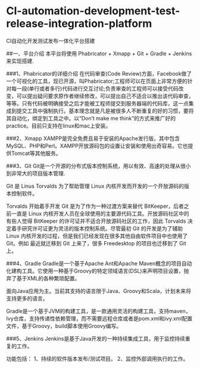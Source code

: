 # CI-automation-development-test-release-integration-platform
CI自动化开发测试发布一体化平台搭建

##一、平台介绍
本平台将使用 Phabricator + Xmapp + Git + Gradle + Jenkins 来实现搭建.

###1、Phabricator的详细介绍
在代码审查(Code Review)方面，Facebook做了一个可视化的工具，现已开源，叫Phabricator;工程师可以在页面上非常方便的针对每一段(单行或者多行)代码进行交互讨论;负责审查的工程师可以接受代码改变，可以提出疑问要求原作者继续修改，可以提出自己不适合以推出该代码审查，等等。只有代码被明确接受之后才能被工程师提交到服务器端的代码库，这一点集成到提交工具中强制执行。基本理念就是凡是被很多人不断重复的好的习惯，要将其自动化，绑定到工具之中。以“Don’t make me think”的方式来推广好的practice。目前只支持在linux和mac上安装。

###2、Xmapp
XAMPP是完全免费且易于安装的Apache发行版，其中包含MySQL、PHP和Perl。XAMPP开放源码包的设置让安装和使用出奇容易。它也提供Tomcat等其他服务。

###3、Git
Git是一个开源的分布式版本控制系统，用以有效、高速的处理从很小到非常大的项目版本管理.
    
Git 是 Linus Torvalds 为了帮助管理 Linux 内核开发而开发的一个开放源码的版本控制软件。
    
Torvalds 开始着手开发 Git 是为了作为一种过渡方案来替代 BitKeeper，后者之前一直是 Linux 内核开发人员在全球使用的主要源代码工具。开放源码社区中的有些人觉得 BitKeeper 的许可证并不适合开放源码社区的工作，因此 Torvalds 决定着手研究许可证更为灵活的版本控制系统。尽管最初 Git 的开发是为了辅助 Linux 内核开发的过程，但是我们已经发现在很多其他自由软件项目中也使用了 Git。例如 最近就迁移到 Git 上来了，很多 Freedesktop 的项目也迁移到了 Git 上。

###4、Gradle
Gradle是一个基于Apache Ant和Apache Maven概念的项目自动化建构工具。它使用一种基于Groovy的特定领域语言(DSL)来声明项目设置，抛弃了基于XML的各种繁琐配置。

面向Java应用为主。当前其支持的语言限于Java、Groovy和Scala，计划未来将支持更多的语言。

Gradle是一个基于JVM的构建工具，是一款通用灵活的构建工具，支持maven， Ivy仓库，支持传递性依赖管理，而不需要远程仓库或者是pom.xml和ivy.xml配置文件，基于Groovy，build脚本使用Groovy编写。

###5、Jenkins
Jenkins是基于Java开发的一种持续集成工具，用于监控持续重复的工作。

功能包括：
1、持续的软件版本发布/测试项目。
2、监控外部调用执行的工作。
